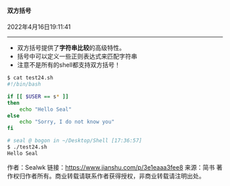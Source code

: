 #### 双方括号

2022年4月16日19:11:41

---

- 双方括号提供了**字符串比较**的高级特性。
- 括号中可以定义一些正则表达式来匹配字符串
- 注意不是所有的shell都支持双方括号！

```bash
$ cat test24.sh
#!/bin/bash

if [[ $USER == s* ]]
then
    echo "Hello Seal"
else
    echo "Sorry, I do not know you"
fi

# seal @ bogon in ~/Desktop/Shell [17:36:57]
$ ./test24.sh
Hello Seal
```



作者：Sealwk
链接：https://www.jianshu.com/p/3e1eaaa3fee8
来源：简书
著作权归作者所有。商业转载请联系作者获得授权，非商业转载请注明出处。